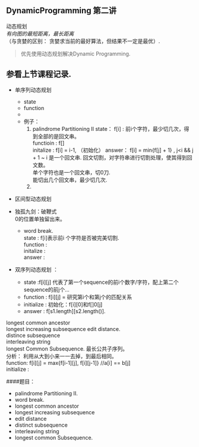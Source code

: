 ## DynamicProgramming  第二讲  
动态规划  
*有向图的最短距离，最长距离*  
（与贪婪的区别： 贪婪求当前的最好算法，但结果不一定是最优）.  

>优先使用动态规划解决Dynamic Programming.  

## 参看上节课程记录.  

* 单序列动态规划  
  * state
  * function
  * 
  * 例子： 
    1. palindrome Partitioning II
      state： f[i] : 前i个字符，最少切几次，得到全部的是回文串。  
      functioin : f[]  
      initalize : f[i] = i-1,  （初始化） 
      answer： f[i] = min{f[j] + 1} , j<i && j + 1 ~ i 是一个回文串.
      回文切割，对字符串进行切割处理，使其得到回文数。  
      单个字符也是一个回文串，切0刀.  
      能切出几个回文串，最少切几次.
    2. 
  

* 区间型动态规划  
 
* 独孤九剑：破鞭式    
  0的位置单独留出来。  
  * word break.  
   state : f[i]表示前i 个字符是否被完美切割.  
   function :   
   initalize :   
   answer : 

* 双序列动态规划 ： 
  * state :f[i][j] 代表了第一个sequence的前i个数字/字符，配上第二个sequence的前j个...
  * function : f[i][j] = 研究第i个和第j个的匹配关系  
  * initialize : 初始化：f[i][0]和f[]0[j]  
  * answer : f[s1.length][s2.length()].  
 
longest common ancestor  
longest increasing subsequence
edit distance.  
distince subsequence  
interleaving string   
longest Common Subsequence.  最长公共子序列。  
分析： 利用从大到小来一一去掉，到最后相同。  
function: f[i][j] = max{f[i-1][j], f[i][j-1]}     //a[i] == b[j]  
initialize : 

####题目：  
* palindrome Partitioning II.
* word break.
* longest common ancestor
* longest increasing subsequence
* edit distance
* distinct subsequence
* interleaving string
* longest common Subsequence.
